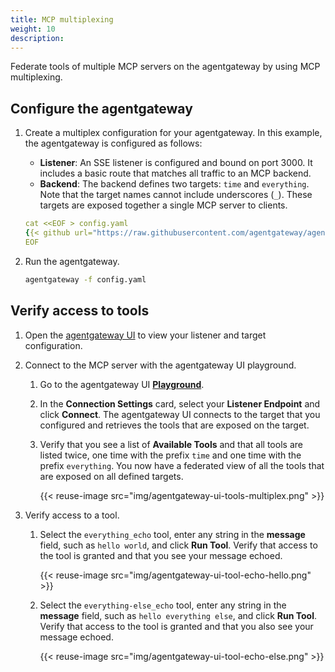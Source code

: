 ```yaml
---
title: MCP multiplexing
weight: 10
description:
---
```


Federate tools of multiple MCP servers on the agentgateway by using MCP multiplexing.

## Configure the agentgateway

1. Create a multiplex configuration for your agentgateway. In this example, the agentgateway is configured as follows: 
   * **Listener**: An SSE listener is configured and bound on port 3000. It includes a basic route that matches all traffic to an MCP backend.
   * **Backend**: The backend defines two targets: `time` and `everything`. Note that the target names cannot include underscores (`_`). These targets are exposed together a single MCP server to clients.

   ```yaml
   cat <<EOF > config.yaml
   {{< github url="https://raw.githubusercontent.com/agentgateway/agentgateway/refs/heads/main/examples/multiplex/config.yaml" >}}
   EOF
   ```
   
2. Run the agentgateway. 
   ```sh
   agentgateway -f config.yaml
   ```
   
## Verify access to tools

1. Open the [agentgateway UI](http://localhost:19000/ui/) to view your listener and target configuration.

2. Connect to the MCP server with the agentgateway UI playground. 
   1. Go to the agentgateway UI [**Playground**](http://localhost:19000/ui/playground/).
   2. In the **Connection Settings** card, select your **Listener Endpoint** and click **Connect**. The agentgateway UI connects to the target that you configured and retrieves the tools that are exposed on the target. 
   3. Verify that you see a list of **Available Tools** and that all tools are listed twice, one time with the prefix `time` and one time with the prefix `everything`. You now have a federated view of all the tools that are exposed on all defined targets.
   
      {{< reuse-image src="img/agentgateway-ui-tools-multiplex.png" >}}

3. Verify access to a tool. 
   1. Select the `everything_echo` tool, enter any string in the **message** field, such as `hello world`, and click **Run Tool**. Verify that access to the tool is granted and that you see your message echoed. 
   
      {{< reuse-image src="img/agentgateway-ui-tool-echo-hello.png" >}}
   
   2. Select the `everything-else_echo` tool, enter any string in the **message** field, such as `hello everything else`, and click **Run Tool**. Verify that access to the tool is granted and that you also see your message echoed. 
   
      {{< reuse-image src="img/agentgateway-ui-tool-echo-else.png" >}}